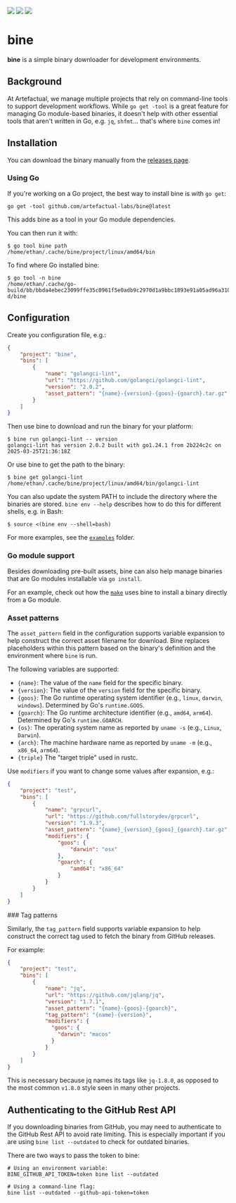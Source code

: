 <p align="left">
  <a href="https://github.com/artefactual-labs/bine/releases/latest"><img src="https://img.shields.io/github/v/release/artefactual-labs/bine.svg?color=orange"/></a>
  <a href="LICENSE"><img src="https://img.shields.io/badge/license-Apache%202.0-blue.svg"/></a>
  <a href="https://codecov.io/gh/artefactual-labs/bine"><img src="https://img.shields.io/codecov/c/github/artefactual-labs/bine"/></a>
</p>

# bine

**bine** is a simple binary downloader for development environments.

## Background

At Artefactual, we manage multiple projects that rely on command-line tools to
support development workflows. While `go get -tool` is a great feature for
managing Go module-based binaries, it doesn't help with other essential tools
that aren't written in Go, e.g. `jq`, `shfmt`... that's where `bine` comes in!

## Installation

You can download the binary manually from the [releases page].

### Using Go

If you're working on a Go project, the best way to install bine is with
`go get`:

    go get -tool github.com/artefactual-labs/bine@latest

This adds bine as a tool in your Go module dependencies.

You can then run it with:

    $ go tool bine path
    /home/ethan/.cache/bine/project/linux/amd64/bin

To find where Go installed bine:

    $ go tool -n bine
    /home/ethan/.cache/go-build/bb/bbda4ebec23099ffe35c0961f5e0adb9c2970d1a9bbc1893e91a05ad96a310ef-d/bine

## Configuration

Create you configuration file, e.g.:

```json
{
    "project": "bine",
    "bins": [
        {
            "name": "golangci-lint",
            "url": "https://github.com/golangci/golangci-lint",
            "version": "2.0.2",
            "asset_pattern": "{name}-{version}-{goos}-{goarch}.tar.gz"
        }
    ]
}
```

Then use bine to download and run the binary for your platform:

    $ bine run golangci-lint -- version
    golangci-lint has version 2.0.2 built with go1.24.1 from 2b224c2c on 2025-03-25T21:36:18Z

Or use bine to get the path to the binary:

    $ bine get golangci-lint
    /home/ethan/.cache/bine/project/linux/amd64/bin/golangci-lint

You can also update the system PATH to include the directory where the binaries
are stored. `bine env --help` describes how to do this for different shells,
e.g. in Bash:

    $ source <(bine env --shell=bash)

For more examples, see the [`examples`] folder.

### Go module support

Besides downloading pre-built assets, bine can also help manage binaries that
are Go modules installable via `go install`.

For an example, check out how the [`make`] uses bine to install a binary
directly from a Go module.

### Asset patterns

The `asset_pattern` field in the configuration supports variable expansion to
help construct the correct asset filename for download. Bine replaces
placeholders within this pattern based on the binary's definition and the
environment where `bine` is run.

The following variables are supported:

* `{name}`: The value of the `name` field for the specific binary.
* `{version}`: The value of the `version` field for the specific binary.
* `{goos}`: The Go runtime operating system identifier (e.g., `linux`, `darwin`,
  `windows`). Determined by Go's `runtime.GOOS`.
* `{goarch}`: The Go runtime architecture identifier (e.g., `amd64`, `arm64`).
  Determined by Go's `runtime.GOARCH`.
* `{os}`: The operating system name as reported by `uname -s` (e.g., `Linux`,
  `Darwin`).
* `{arch}`: The machine hardware name as reported by `uname -m` (e.g., `x86_64`,
  `arm64`).
* `{triple}` The "target triple" used in rustc.

Use `modifiers` if you want to change some values after expansion, e.g.:

```json
{
    "project": "test",
    "bins": [
        {
            "name": "grpcurl",
            "url": "https://github.com/fullstorydev/grpcurl",
            "version": "1.9.3",
            "asset_pattern": "{name}_{version}_{goos}_{goarch}.tar.gz",
            "modifiers": {
                "goos": {
                    "darwin": "osx"
                },
                "goarch": {
                    "amd64": "x86_64"
                }
            }
        }
    ]
}
```

### Tag patterns

Similarly, the `tag_pattern` field supports variable expansion to help construct
the correct tag used to fetch the binary from GitHub releases.

For example:

```json
{
    "project": "test",
    "bins": [
        {
            "name": "jq",
            "url": "https://github.com/jqlang/jq",
            "version": "1.7.1",
            "asset_pattern": "{name}-{goos}-{goarch}",
            "tag_pattern": "{name}-{version}",
            "modifiers": {
              "goos": {
                "darwin": "macos"
              }
            }
        }
    ]
}
```

This is necessary because jq names its tags like `jq-1.8.0`, as opposed to the
most common `v1.8.0` style seen in many other projects.

## Authenticating to the GitHub Rest API

If you downloading binaries from GitHub, you may need to authenticate to the
GitHub Rest API to avoid rate limiting. This is especially important if you
are using `bine list --outdated` to check for outdated binaries.

There are two ways to pass the token to bine:

```
# Using an environment variable:
BINE_GITHUB_API_TOKEN=token bine list --outdated

# Using a command-line flag:
bine list --outdated --github-api-token=token
```

[releases page]: https://github.com/artefactual-labs/bine/releases
[`examples`]: ./examples
[`make`]: ./examples/make
